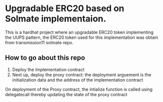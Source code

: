 # Upgradable ERC20 based on Solmate implementaion.

This is a hardhat project where an upgradable ERC20 token implementing the UUPS pattern, the ERC20 token used for this implementation was obtain from transmission11 solmate repo.

## How to go about this repo

1. Deploy the Implementation contract
2. Next up, deploy the proxy contract: the deployment arguement is the initialization data and the address of the implementation contract

On deployment of the Proxy contract, the intialize function is called using delegatecall thereby updating the state of the proxy contract
